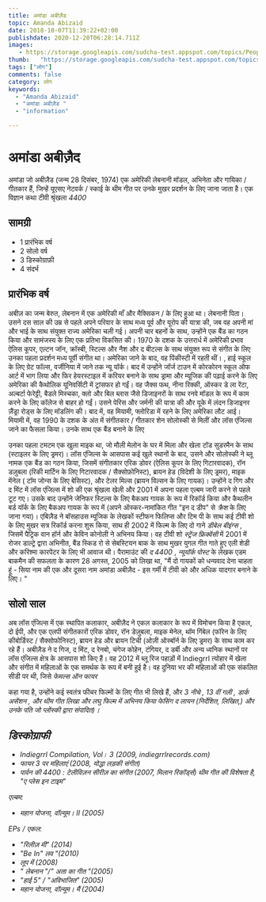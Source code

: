 ```yaml
---
title: अमांडा अबीज़ैड 
topic: Amanda Abizaid
date: 2018-10-07T11:39:22+02:00
publishdate: 2020-12-20T06:28:14.711Z
images: 
   - https://storage.googleapis.com/sudcha-test.appspot.com/topics/People/amanda_abizaid/1.jpeg
thumb:   "https://storage.googleapis.com/sudcha-test.appspot.com/topics/People/amanda_abizaid/thumb.jpeg"
tags: ["लोग"]
comments: false
category: लोग
keywords: 
  - "Amanda Abizaid"
  - "अमांडा अबीज़ैड "
  - "information"

---
```

<h1> अमांडा अबीज़ैद </h1> <p> अमांडा जो अबीज़ैड (जन्म 28 दिसंबर, 1974) एक अमेरिकी लेबनानी मॉडल, अभिनेता और गायिका / गीतकार हैं, जिन्हें यूएसए नेटवर्क / स्काई के थीम गीत पर उनके मुखर प्रदर्शन के लिए जाना जाता है। एक विज्ञान कथा टीवी श्रृंखला <i> 4400 </i> </p> <h2> सामग्री </h2> <ul> <li> 1 प्रारंभिक वर्ष </li> <li> 2 सोलो वर्ष </li> <li> 3 डिस्कोग्राफ़ी </li> <li> 4 संदर्भ </li> </ul> <h2> प्रारंभिक वर्ष </h2> <p> अबीज़ का जन्म बेरुत, लेबनान में एक अमेरिकी माँ और मैक्सिकन / के लिए हुआ था। लेबनानी पिता। उसने दस साल की उम्र से पहले अपने परिवार के साथ मध्य पूर्व और यूरोप की यात्रा की, जब वह अपनी मां और भाई के साथ संयुक्त राज्य अमेरिका चली गई। अपनी चार बहनों के साथ, उन्होंने एक बैंड का गठन किया और सामंजस्य के लिए एक प्रतिभा विकसित की। 1970 के दशक के उत्तरार्ध में अमेरिकी प्रभाव ऐलिस कूपर, एल्टन जॉन, क्रॉस्बी, स्टिल्स और नैश और द बीटल्स के साथ संयुक्त रूप से संगीत के लिए उनका पहला प्रदर्शन मध्य पूर्वी संगीत था। अमेरिका जाने के बाद, वह पिंकीस्टी में रहती थीं। , हाई स्कूल के लिए ग्रेट फॉल्स, वर्जीनिया में जाने तक न्यू यॉर्क। बाद में उन्होंने जॉर्ज टाउन में कोरकोरन स्कूल ऑफ आर्ट में भाग लिया और फिर हेयरस्टाइल में करियर बनाने के साथ ड्रामा और म्यूजिक की पढ़ाई करने के लिए अमेरिका की कैथोलिक यूनिवर्सिटी में ट्रांसफर हो गईं। वह जैक्स फथ, नीना रिक्की, ऑस्कर डे ला रेंटा, अल्बर्टा फेरेट्टी, बैडले मिस्चका, क्लो और बिल ब्लास जैसे डिजाइनरों के साथ रनवे मॉडल के रूप में काम करने के लिए कॉलेज से बाहर हो गईं। उसने पेरिस और जर्मनी की यात्रा की और यूके में लंदन डिजाइनर ज़ैंड्रा रोड्स के लिए मॉडलिंग की। बाद में, वह मियामी, फ्लोरिडा में रहने के लिए अमेरिका लौट आई। मियामी में, वह 1990 के दशक के अंत में संगीतकार / गीतकार शेन सोलोस्की से मिलीं और लॉस एंजिल्स जाने का फैसला किया। उनके साथ एक बैंड बनाने के लिए </p> <p> उनका पहला टमटम एक खुला माइक था, जो मौली मेलोन के घर में मिला और खेला टॉड सुडरमैन के साथ (स्टाइलर के लिए ड्रमर)। लॉस एंजिल्स के आसपास कई खुले स्थानों के बाद, उसने और सोलोस्की ने ब्लू नामक एक बैंड का गठन किया, जिसमें संगीतकार एरिक डोवर (ऐलिस कूपर के लिए गिटारवादक), रॉन डज़ुबला (रिकी मार्टिन के लिए गिटारवादक / सैक्सोफ़ोनिस्ट), ब्रायन हेड (विदेशी के लिए ड्रमर), माइक मेंनेल ( टॉम जोन्स के लिए बेसिस्ट), और टेलर मिल्स (ब्रायन विल्सन के लिए गायक)। उन्होंने द गिग और द मिंट में लॉस एंजिल्स में शो की एक श्रृंखला खेली और 2001 में अपना पहला एल्बम जारी करने से पहले टूट गए। उसके बाद उन्होंने जेनिफर स्टिल्स के लिए बैकअप गायक के रूप में रिकॉर्ड किया और कैथलीन बर्ड यॉर्क के लिए बैकअप गायक के रूप में (अपने ऑस्कर-नामांकित गीत "इन द डीप" से <i> क्रैश </i> के लिए जाना गया)। एबिज़ैड ने बॉसहाउस म्यूजिक के लेखकों स्टीफन फिलिप्स और टिम पी के साथ कई टीवी शो के लिए मुखर सत्र रिकॉर्ड करना शुरू किया, साथ ही 2002 में फिल्म के लिए दो गाने <i> डीबेल बीइंग्स </i>, जिसमें पैट्रिक वान हॉर्न और केविन कोनोली ने अभिनय किया। वह टीवी शो <i> स्ट्रेंज फ्रिक्वेंसी </i> में 2001 में रोजर डाल्ट्रे द्वारा अभिनीत, बैंड स्किड रो से सेबस्टियन बाक के साथ मुखर युगल गीत गाते हुए एली शेडी और करिश्मा कारपेंटर के लिए भी आवाज थी। पैरामाउंट की <i> द 4400 </i>, <i> न्यूयॉर्क पोस्ट </i> के लेखक एडम बाकमैन की सफलता के कारण 28 अगस्त, 2005 को लिखा था, "मैं दो गायकों को धन्यवाद देना चाहता हूं - सिया नाम की एक और दूसरा नाम अमांडा अबीज़ैद - इस गर्मी में टीवी को और अधिक यादगार बनाने के लिए। "</p> <h2> सोलो साल </h2> <p> अब लॉस एंजिल्स में एक स्थापित कलाकार, अबीज़ैद ने एकल कलाकार के रूप में विमोचन किया है एकल, दो ईपी, और एक एलपी संगीतकारों एरिक डोवर, रॉन डेज़ुबला, माइक मेनेल, थॉम गिंबेल (फॉरेन के लिए कीबोर्डिस्ट / सैक्सोफोनिस्ट), ब्रायन हेड और ब्रायन टिची (ओज़ी ऑस्बॉर्न के लिए ड्रमर) के साथ काम कर रहे हैं। अबीज़ैड ने द गिज, द मिंट, द रेनबो, चंगेज कोहेन, टंगियर, द डर्बी और अन्य ध्वनिक स्थानों पर लॉस एंजिल्स क्षेत्र के आसपास शो किए हैं। वह 2012 में ब्लू रिज पहाड़ों में Indiegrrl त्योहार में खेला और संगीत में महिलाओं के एक समर्थक के रूप में बनी हुई है। वह दुनिया भर की महिलाओं की एक संकलित सीडी पर थी, जिसे <i> फेमल्स ऑन फायर </i> </p> <p> कहा गया है, उन्होंने कई स्वतंत्र फीचर फिल्मों के लिए गीत भी लिखे हैं, और <i> 3 नीचे </s i>, <i> 13 वीं गली </i>, <i> डार्क असेंशन </i>, और थीम गीत लिखा और लघु फिल्म में अभिनय किया <i> फेसिंग द लायन </i> (निर्देशित, लिखित,) और उनके पति जो प्लोंस्की द्वारा संपादित)। </p> <h2> डिस्कोग्राफी </h2> <ul> <li> <i> Indiegrrl Compilation, Vol। 3 </i> (2009, indiegrrlrecords.com) </li> <li> <i> फायर 3 पर महिलाएं </i> (2008, योद्धा लड़की संगीत) </li> <li> <i> पार्वन की 4400 : टेलीविज़न सीरीज़ का संगीत </i> (2007, मिलान रिकॉर्ड्स) थीम गीत की विशेषता है, "ए प्लेस इन टाइम" </li> </ul> <p> एल्बम: </p> <ul> <li> <i> महान योजना, वॉल्यूम। II </i> (2005) </li> </ul> <p> EPs / एकल: </p> <ul> <li> "रिलीज़ मी" (2014) </li> <li> "Be In" लव "(2010) </li> <li> <i> लूप में </i> (2008) </li> <li>" लेबनान "/" अता का गीत "(2005) </li> <li> "हाई 5" / "अविभाजित" (2005) </li> <li> <i> महान योजना, वॉल्यूम। मैं </i> (2004) </li> </ul> 